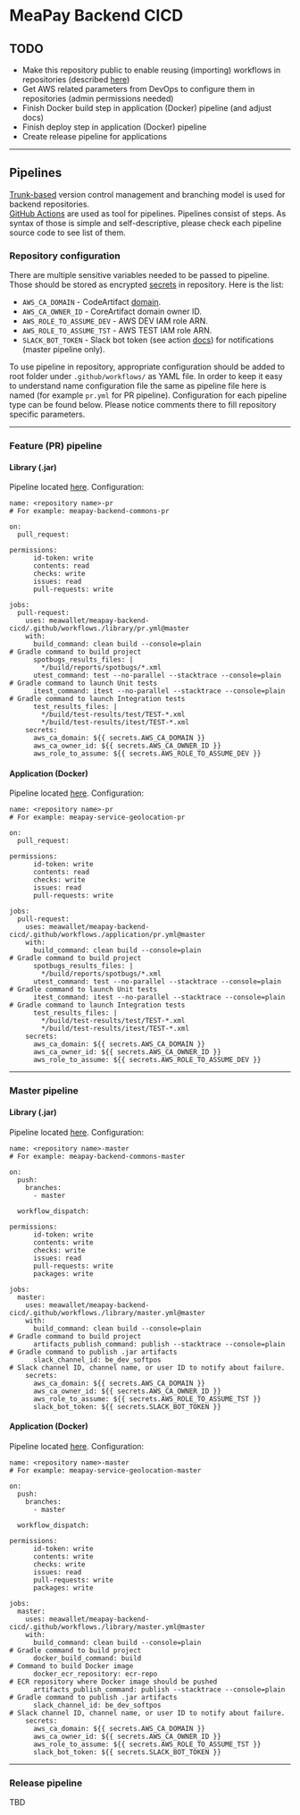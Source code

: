 # MeaPay Backend CICD

## TODO

- Make this repository public to enable reusing (importing) workflows in repositories (described [here](https://docs.github.com/en/actions/using-workflows/reusing-workflows#access-to-reusable-workflows))
- Get AWS related parameters from DevOps to configure them in repositories (admin permissions needed)
- Finish Docker build step in application (Docker) pipeline (and adjust docs)
- Finish deploy step in application (Docker) pipeline
- Create release pipeline for applications

---
## Pipelines
[Trunk-based](https://trunkbaseddevelopment.com) version control management and branching model is used for backend repositories.  
[GitHub Actions](https://docs.github.com/en/actions) are used as tool for pipelines. Pipelines consist of steps. As syntax of those is simple and self-descriptive, please check each pipeline source code to see list of them.
### Repository configuration
There are multiple sensitive variables needed to be passed to pipeline. Those should be stored as encrypted [secrets](https://docs.github.com/en/actions/security-guides/encrypted-secrets) in repository. Here is the list:
- `AWS_CA_DOMAIN` - CodeArtifact [domain](https://docs.aws.amazon.com/codeartifact/latest/ug/domain-overview.html).
- `AWS_CA_OWNER_ID` - CoreArtifact domain owner ID.
- `AWS_ROLE_TO_ASSUME_DEV` - AWS DEV IAM role ARN.
- `AWS_ROLE_TO_ASSUME_TST` - AWS TEST IAM role ARN.
- `SLACK_BOT_TOKEN` - Slack bot token (see action [docs](https://github.com/slackapi/slack-github-action#setup-1)) for notifications (master pipeline only).  

To use pipeline in repository, appropriate configuration should be added to root folder under `.github/workflows/` as YAML file. 
In order to keep it easy to understand name configuration file the same as pipeline file here is named (for example `pr.yml` for PR pipeline).
Configuration for each pipeline type can be found below. Please notice comments there to fill repository specific parameters.

---
### Feature (PR) pipeline
#### Library (.jar)
Pipeline located [here](/.github/workflows/library/pr.yml). Configuration:
```
name: <repository name>-pr                                                # For example: meapay-backend-commons-pr

on:
  pull_request:

permissions:
      id-token: write
      contents: read
      checks: write
      issues: read
      pull-requests: write

jobs:
  pull-request:
    uses: meawallet/meapay-backend-cicd/.github/workflows./library/pr.yml@master
    with:
      build_command: clean build --console=plain                        # Gradle command to build project
      spotbugs_results_files: |
        */build/reports/spotbugs/*.xml
      utest_command: test --no-parallel --stacktrace --console=plain    # Gradle command to launch Unit tests
      itest_command: itest --no-parallel --stacktrace --console=plain   # Gradle command to launch Integration tests
      test_results_files: |
        */build/test-results/test/TEST-*.xml
        */build/test-results/itest/TEST-*.xml
    secrets:
      aws_ca_domain: ${{ secrets.AWS_CA_DOMAIN }}
      aws_ca_owner_id: ${{ secrets.AWS_CA_OWNER_ID }}
      aws_role_to_assume: ${{ secrets.AWS_ROLE_TO_ASSUME_DEV }}
```
#### Application (Docker)
Pipeline located [here](/.github/workflows/application/pr.yml). Configuration:
```
name: <repository name>-pr                                                # For example: meapay-service-geolocation-pr

on:
  pull_request:

permissions:
      id-token: write
      contents: read
      checks: write
      issues: read
      pull-requests: write

jobs:
  pull-request:
    uses: meawallet/meapay-backend-cicd/.github/workflows./application/pr.yml@master
    with:
      build_command: clean build --console=plain                        # Gradle command to build project
      spotbugs_results_files: |
        */build/reports/spotbugs/*.xml
      utest_command: test --no-parallel --stacktrace --console=plain    # Gradle command to launch Unit tests
      itest_command: itest --no-parallel --stacktrace --console=plain   # Gradle command to launch Integration tests
      test_results_files: |
        */build/test-results/test/TEST-*.xml
        */build/test-results/itest/TEST-*.xml
    secrets:
      aws_ca_domain: ${{ secrets.AWS_CA_DOMAIN }}
      aws_ca_owner_id: ${{ secrets.AWS_CA_OWNER_ID }}
      aws_role_to_assume: ${{ secrets.AWS_ROLE_TO_ASSUME_DEV }}
```

---
### Master pipeline
#### Library (.jar)
Pipeline located [here](/.github/workflows/library/master.yml). Configuration:
```
name: <repository name>-master                                            # For example: meapay-backend-commons-master

on:
  push:
    branches:
      - master

  workflow_dispatch:

permissions:
      id-token: write
      contents: write
      checks: write
      issues: read
      pull-requests: write
      packages: write

jobs:
  master:
    uses: meawallet/meapay-backend-cicd/.github/workflows./library/master.yml@master
    with:
      build_command: clean build --console=plain                        # Gradle command to build project
      artifacts_publish_command: publish --stacktrace --console=plain   # Gradle command to publish .jar artifacts
      slack_channel_id: be_dev_softpos                                  # Slack channel ID, channel name, or user ID to notify about failure.
    secrets:
      aws_ca_domain: ${{ secrets.AWS_CA_DOMAIN }}
      aws_ca_owner_id: ${{ secrets.AWS_CA_OWNER_ID }}
      aws_role_to_assume: ${{ secrets.AWS_ROLE_TO_ASSUME_TST }}
      slack_bot_token: ${{ secrets.SLACK_BOT_TOKEN }}
```
#### Application (Docker)
Pipeline located [here](/.github/workflows/application/pr.yml). Configuration:
```
name: <repository name>-master                                            # For example: meapay-service-geolocation-master

on:
  push:
    branches:
      - master

  workflow_dispatch:

permissions:
      id-token: write
      contents: write
      checks: write
      issues: read
      pull-requests: write
      packages: write

jobs:
  master:
    uses: meawallet/meapay-backend-cicd/.github/workflows./library/master.yml@master
    with:
      build_command: clean build --console=plain                        # Gradle command to build project
      docker_build_command: build                                       # Command to build Docker image
      docker_ecr_repository: ecr-repo                                   # ECR repository where Docker image should be pushed
      artifacts_publish_command: publish --stacktrace --console=plain   # Gradle command to publish .jar artifacts
      slack_channel_id: be_dev_softpos                                  # Slack channel ID, channel name, or user ID to notify about failure.
    secrets:
      aws_ca_domain: ${{ secrets.AWS_CA_DOMAIN }}
      aws_ca_owner_id: ${{ secrets.AWS_CA_OWNER_ID }}
      aws_role_to_assume: ${{ secrets.AWS_ROLE_TO_ASSUME_TST }}
      slack_bot_token: ${{ secrets.SLACK_BOT_TOKEN }}
```

---
### Release pipeline
TBD


